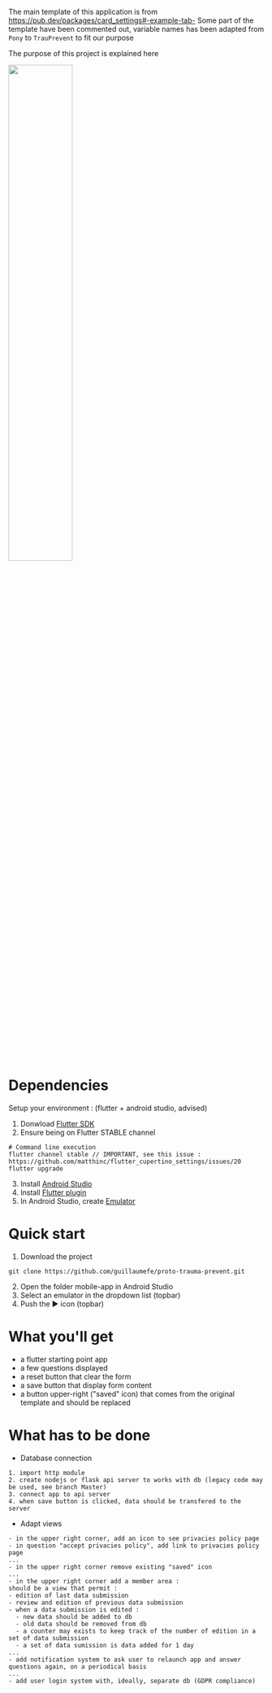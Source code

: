 The main template of this application is from https://pub.dev/packages/card_settings#-example-tab-
Some part of the template have been commented out, variable names has been adapted from `Pony` to `TrauPrevent` to fit our purpose


The purpose of this project is explained here

[<img src="https://img.youtube.com/vi/RZJehj3J8go/maxresdefault.jpg" width="50%">](https://youtu.be/RZJehj3J8go)


# Dependencies

Setup your environment : (flutter + android studio, advised)

1. Donwload [Flutter SDK](https://flutter.dev/docs/get-started/install)
2. Ensure being on Flutter STABLE channel
```
# Command line execution
flutter channel stable // IMPORTANT, see this issue : https://github.com/matthinc/flutter_cupertino_settings/issues/20
flutter upgrade
```
3. Install [Android Studio](https://developer.android.com/studio/install)
4. Install [Flutter plugin](https://flutter.dev/docs/get-started/editor)
5. In Android Studio, create [Emulator](https://developer.android.com/studio/run/managing-avds)

# Quick start

1. Download the project
```
git clone https://github.com/guillaumefe/proto-trauma-prevent.git
```
2. Open the folder mobile-app in Android Studio
3. Select an emulator in the dropdown list (topbar)
4. Push the ▶ icon (topbar)


# What you'll get

- a flutter starting point app
- a few questions displayed
- a reset button that clear the form
- a save button that display form content
- a button upper-right ("saved" icon) that comes from the original template and should be replaced

# What has to be done

- Database connection
```
1. import http module
2. create nodejs or flask api server to works with db (legacy code may be used, see branch Master)
3. connect app to api server
4. when save button is clicked, data should be transfered to the server
```

- Adapt views

```
- in the upper right corner, add an icon to see privacies policy page
- in question "accept privacies policy", add link to privacies policy page
...
- in the upper right corner remove existing "saved" icon
...
- in the upper right corner add a member area :
should be a view that permit :
- edition of last data submission
- review and edition of previous data submission
- when a data submission is edited : 
  - new data should be added to db
  - old data should be removed from db
  - a counter may exists to keep track of the number of edition in a set of data submission
  - a set of data sumission is data added for 1 day
...
- add notification system to ask user to relaunch app and answer questions again, on a periodical basis
...
- add user login system with, ideally, separate db (GDPR compliance)
```
